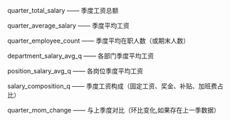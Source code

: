 quarter_total_salary —— 季度工资总额

quarter_average_salary —— 季度平均工资

quarter_employee_count —— 季度平均在职人数（或期末人数）

department_salary_avg_q —— 各部门季度平均工资

position_salary_avg_q —— 各岗位季度平均工资

salary_composition_q —— 季度工资构成（固定工资、奖金、补贴、加班费占比）

quarter_mom_change —— 与上季度对比（环比变化,如果存在上一季数据）